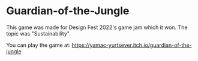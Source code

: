 # Guardian-of-the-Jungle

This game was made for Design Fest 2022's game jam which it won. The topic was "Sustainability".

You can play the game at: https://yamac-yurtsever.itch.io/guardian-of-the-jungle
